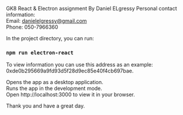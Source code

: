 GK8 React & Electron assignment By Daniel ELgressy
Personal contact information:\
Email: danielelgressy@gmail.com\
Phone: 050-7966360

In the project directory, you can run:

### `npm run electron-react`

To view information you can use this address as an example: 0xde0b295669a9fd93d5f28d9ec85e40f4cb697bae.

Opens the app as a desktop application.\
Runs the app in the development mode.\
Open http://localhost:3000 to view it in your browser.

Thank you and have a great day.
